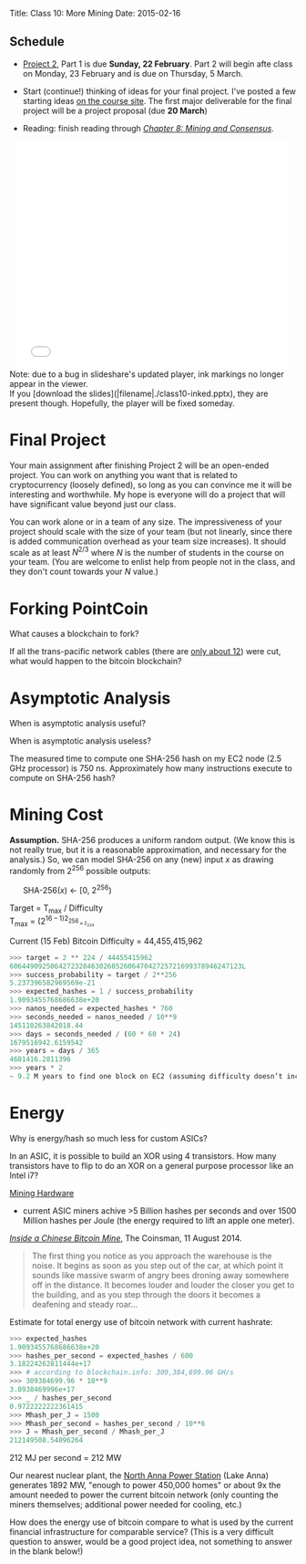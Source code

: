 Title: Class 10: More Mining
Date: 2015-02-16

## Schedule 

   <div class="todo"> 

- [Project 2](|filename|../../pages/projects/project2/project2.md), Part 1 is due **Sunday, 22 February**.  Part 2 will begin afte class on Monday, 23 February and is due on Thursday, 5 March.

- Start (continue!) thinking of ideas for your final project.  I've posted a few starting ideas [on the course site](|filename|../../pages/ideas.md).  The first major deliverable for the final project will be a project proposal (due **20 March**)

- Reading: finish reading through [_Chapter 8: Mining and Consensus_](https://github.com/aantonop/bitcoinbook/blob/develop/ch08.asciidoc).

   </div>

<center> 
<iframe src="//www.slideshare.net/slideshow/embed_code/44794648" width="476" height="400" frameborder="0" marginwidth="0" marginheight="0" scrolling="no"></iframe>
</center>
<div class="caption">Note: due to a bug in
slideshare's updated player, ink markings no longer appear in the
viewer.  <br>If you [download the slides](|filename|./class10-inked.pptx), they are present though.
Hopefully, the player will be fixed someday. </div>
</center>

# Final Project

Your main assignment after finishing Project 2 will be an open-ended
project.  You can work on anything you want that is related to
cryptocurrency (loosely defined), so long as you can convince me it will
be interesting and worthwhile.  My hope is everyone will do a project
that will have significant value beyond just our class.

You can work alone or in a team of any size.  The impressiveness of your
project should scale with the size of your team (but not linearly, since
there is added communication overhead as your team size increases).  It
should scale as at least <span class="math">_N_<sup>2/3</sup></span>
where <span class="math">_N_</span> is the number of students in the
course on your team.  (You are welcome to enlist help from people not in
the class, and they don't count towards your <span
class="math">_N_</span> value.)

# Forking PointCoin

What causes a blockchain to fork?
<div class="gap">

</div>

If all the trans-pacific network cables (there are [only about
12](http://www.submarinecablemap.com/)) were cut, what would happen to
the bitcoin blockchain?
<div class="gap">

</div>

# Asymptotic Analysis

When is asymptotic analysis useful?
<div class="gap">
</div>

When is asymptotic analysis useless?
<div class="gap">
</div>

The measured time to compute one SHA-256 hash on my EC2 node (2.5 GHz
processor) is 750 ns.  Approximately how many instructions execute to
compute on SHA-256 hash?
<div class="gap">

</div>

# Mining Cost

**Assumption.** SHA-256 produces a uniform random output.  (We know this
  is not really true, but it is a reasonable approximation, and
  necessary for the analysis.)  So, we can model SHA-256 on any (new)
  input <span class="math">_x_</span> as drawing randomly from 2<sup>256</sup> possible outputs:

&nbsp;&nbsp;&nbsp;&nbsp;&nbsp;&nbsp;SHA-256(<span class="math">_x_) &larr; [0, 2<sup>256</sup>)

<span class="math">Target = T<sub>max</sub> / Difficulty</span>  
<span class="math">T<sub>max</sub> = (2<sup>16</sub> – 1)2<sub>256<sub> &approx; 2<sub>224</sub>

Current (15 Feb) Bitcoin Difficulty = 44,455,415,962

```Python
>>> target = 2 ** 224 / 44455415962
606449092506427232846302685260647042725721699378946247123L
>>> success_probability = target / 2**256
5.237396582969569e-21
>>> expected_hashes = 1 / success_probability
1.9093455768686638e+20
>>> nanos_needed = expected_hashes * 760
>>> seconds_needed = nanos_needed / 10**9
145110263842018.44
>>> days = seconds_needed / (60 * 60 * 24)
1679516942.6159542
>>> years = days / 365
4601416.2811396
>>> years * 2
~ 9.2 M years to find one block on EC2 (assuming difficulty doesn’t increase)
```

# Energy

Why is energy/hash so much less for custom ASICs? 
<div class="gap">

</div>

In an ASIC, it is possible to build an XOR using 4 transistors.  How
many transistors have to flip to do an XOR on a general purpose
processor like an Intel i7?
<div class="gap">

</div>

[Mining Hardware](https://en.bitcoin.it/wiki/Mining_hardware_comparison)
- current ASIC miners achive >5 Billion hashes per seconds and over 1500
Million hashes per Joule (the energy required to lift an apple one
meter).

[_Inside a Chinese Bitcoin Mine_](http://www.thecoinsman.com/2014/08/bitcoin/inside-chinese-bitcoin-mine/), The Coinsman, 11 August 2014.

> The first thing you notice as you approach the warehouse is the noise. It begins as soon as you step out of the car, at which point it sounds like massive swarm of angry bees droning away somewhere off in the distance. It becomes louder and louder the closer you get to the building, and as you step through the doors it becomes a deafening and steady roar...

Estimate for total energy use of bitcoin network with current hashrate:
```Python
>>> expected_hashes
1.9093455768686638e+20
>>> hashes_per_second = expected_hashes / 600
3.18224262811444e+17
>>> # according to blockchain.info: 309,384,699.96 GH/s
>>> 309384699.96 * 10**9
3.0938469996e+17
>>> _ / hashes_per_second
0.9722222222361415
>>> Mhash_per_J = 1500
>>> Mhash_per_second = hashes_per_second / 10**6
>>> J = Mhash_per_second / Mhash_per_J
212149508.54096264
```
212 MJ per second = 212 MW

Our nearest nuclear plant, the [North Anna Power
Station](https://www.dom.com/corporate/what-we-do/electricity/generation/nuclear/north-anna-power-station)
(Lake Anna) generates 1892 MW, "enough to power 450,000 homes" or about
9x the amount needed to power the current bitcoin network (only counting
the miners themselves; additional power needed for cooling, etc.)

How does the energy use of bitcoin compare to what is used by the
current financial infrastructure for comparable service?  (This is a
very difficult question to answer, would be a good project idea, not
something to answer in the blank below!)

<div class="gap">

</div>
